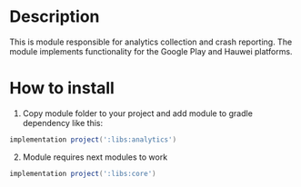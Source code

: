 # Description

This is module responsible for analytics collection and crash reporting. The module implements
functionality for the Google Play and Hauwei platforms.

# How to install

1. Copy module folder to your project and add module to gradle dependency like this:

```groovy
implementation project(':libs:analytics')
```

2. Module requires next modules to work

```groovy
implementation project(':libs:core')
```

